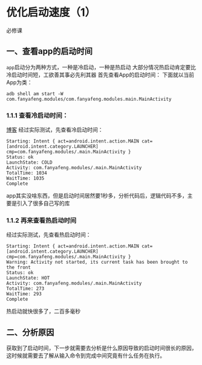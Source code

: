 #  优化启动速度（1）
必修课
## 一、查看app的启动时间
`app`启动分为两种方式，一种是冷启动，一种是热启动
大部分情况热启动肯定要比冷启动时间短，工欲善其事必先利其器
首先查看App的启动时间：
下面就以当前App为类：
```
adb shell am start -W com.fanyafeng.modules/com.fanyafeng.modules.main.MainActivity
```
### 1.1.1 查看冷启动时间：
[博客](http://www.androidperformance.com/2015/12/31/How-to-calculation-android-app-lunch-time/#1-%E5%BA%94%E7%94%A8%E5%90%AF%E5%8A%A8%E5%9C%BA%E6%99%AF)
经过实际测试，先查看冷启动时间：

```
Starting: Intent { act=android.intent.action.MAIN cat=[android.intent.category.LAUNCHER] cmp=com.fanyafeng.modules/.main.MainActivity }
Status: ok
LaunchState: COLD
Activity: com.fanyafeng.modules/.main.MainActivity
TotalTime: 1034
WaitTime: 1035
Complete
```
app其实没啥东西，但是启动时间居然要1秒多，分析代码后，逻辑代码不多，主要是引入了很多自己写的库
### 1.1.2 再来查看热启动时间
经过实际测试，先查看热启动时间：

```
Starting: Intent { act=android.intent.action.MAIN cat=[android.intent.category.LAUNCHER] cmp=com.fanyafeng.modules/.main.MainActivity }
Warning: Activity not started, its current task has been brought to the front
Status: ok
LaunchState: HOT
Activity: com.fanyafeng.modules/.main.MainActivity
TotalTime: 273
WaitTime: 293
Complete
```
热启动就快很多了，二百多毫秒
## 二、分析原因
获取到了启动时间，下一步就需要去分析是什么原因导致的启动时间很长的原因，这时候就需要去了解从输入命令到完成中间究竟有什么任务在执行。

